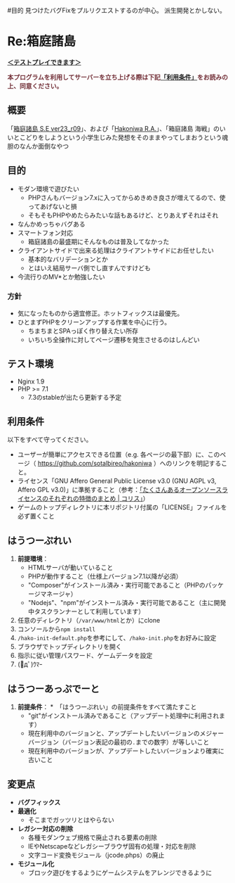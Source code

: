 #目的
見つけたバグFixをプルリクエストするのが中心。
派生開発とかしない。

# Re:箱庭諸島

**[＜テストプレイできます＞](https://hakoniwa.cgi-game-preservations.org/)**

<strong style="color:#722f37;">本プログラムを利用してサーバーを立ち上げる際は下記[「利用条件」](#%E5%88%A9%E7%94%A8%E6%9D%A1%E4%BB%B6)をお読みの上、同意ください。</strong>

## 概要

「[箱庭諸島 S.E ver23_r09](http://hakoniwa.symphonic-net.com/)」、および「[Hakoniwa R.A.](http://www5b.biglobe.ne.jp/~k-e-i/)」、「箱庭諸島 海戦」のいいとこどりをしようという小学生じみた発想をそのままやってしまおうという魂胆のなんか面倒なやつ

## 目的

* モダン環境で遊びたい
	* PHPさんもバージョン7.xに入ってからめきめき良さが増えてるので、使ってあげないと損
	* そもそもPHPやめたらみたいな話もあるけど、とりあえずそれはそれ
* なんかめっちゃバグある
* スマートフォン対応
	* 箱庭諸島の最盛期にそんなものは普及してなかった
* クライアントサイドで出来る処理はクライアントサイドにお任せしたい
	* 基本的なバリデーションとか
	* とはいえ結局サーバ側でし直すんですけども
* 今流行りのMV\*とか勉強したい

### 方針

* 気になったものから適宜修正。ホットフィックスは最優先。
* ひとまずPHPをクリーンアップする作業を中心に行う。
	* ちまちまとSPAっぽく作り替えたい所存
	* いちいち全操作に対してページ遷移を発生させるのはしんどい

## テスト環境

* Nginx 1.9
* PHP >= 7.1
	* 7.3のstableが出たら更新する予定

## 利用条件

以下をすべて守ってください。

* ユーザーが簡単にアクセスできる位置（e.g. 各ページの最下部）に、このページ（ https://github.com/sotalbireo/hakoniwa ）へのリンクを明記すること。
* ライセンス「GNU Affero General Public License v3.0 (GNU AGPL v3, Affero GPL v3.0)」に準拠すること（参考：[「たくさんあるオープンソースライセンスのそれぞれの特徴のまとめ | コリス」](https://coliss.com/articles/build-websites/operation/work/choose-a-license-by-github.html#h210)）
* ゲームのトップディレクトリに本リポジトリ付属の「LICENSE」ファイルを必ず置くこと

## はうつーぷれい

1. **前提環境**：
	* HTMLサーバが動いていること
	* PHPが動作すること（仕様上バージョン7.1以降が必須）
	* "Composer"がインストール済み・実行可能であること（PHPのパッケージマネージャ）
	* "Nodejs"、"npm"がインストール済み・実行可能であること（主に開発中タスクランナーとして利用しています）
1. 任意のディレクトリ（`/var/www/html`とか）にclone
1. コンソールから`npm install`
1. `/hako-init-default.php`を参考にして、`/hako-init.php`をお好みに設定
1. ブラウザでトップディレクトリを開く
1. 指示に従い管理パスワード、ゲームデータを設定
1. (ﾟдﾟ)ｳﾏｰ

## はうつーあっぷでーと

1. **前提条件**：
	*　「はうつーぷれい」の前提条件をすべて満たすこと
	* "git"がインストール済みであること（アップデート処理中に利用されます）
	* 現在利用中のバージョンと、アップデートしたいバージョンのメジャーバージョン（バージョン表記の最初の`.`までの数字）が等しいこと
	* 現在利用中のバージョンが、アップデートしたいバージョンより確実に古いこと

## 変更点

* **バグフィックス**
* **最適化**
	* そこまでガッツリとはやらない
* **レガシー対応の削除**
	* 各種モダンウェブ規格で廃止される要素の削除
	* IEやNetscapeなどレガシーブラウザ固有の処理・対応を削除
	* 文字コード変換モジュール（jcode.phps）の廃止
* **モジュール化**
	* ブロック遊びをするようにゲームシステムをアレンジできるように
